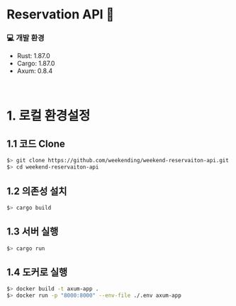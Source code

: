 # Reservation API 🦀

### 💻 개발 환경

- Rust: 1.87.0
- Cargo: 1.87.0
- Axum: 0.8.4

<br>

# 1. 로컬 환경설정

## 1.1 코드 Clone

```sh
$> git clone https://github.com/weekending/weekend-reservaiton-api.git
$> cd weekend-reservaiton-api
```

## 1.2 의존성 설치

```sh
$> cargo build
```

## 1.3 서버 실행

```sh
$> cargo run
```

## 1.4 도커로 실행

```sh
$> docker build -t axum-app .
$> docker run -p "8000:8000" --env-file ./.env axum-app
```
